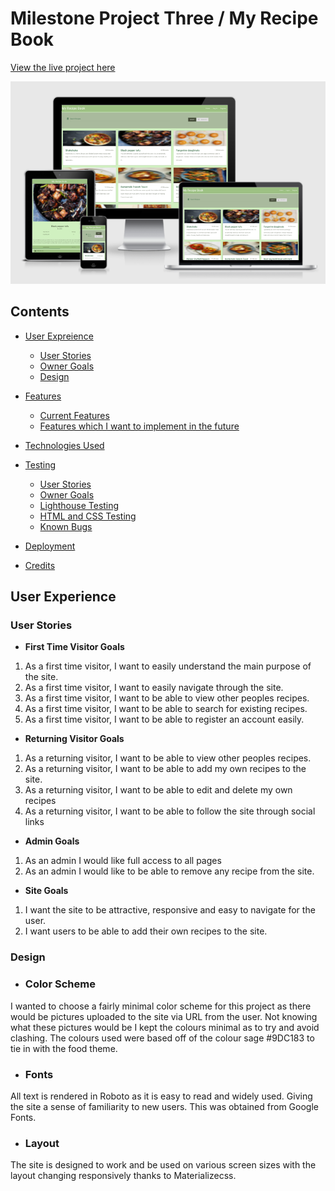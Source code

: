 # Milestone Project Three / My Recipe Book

[View the live project here](https://my-recipe-book-matt.herokuapp.com/)

<img src="assets/images/my-recipe-book-responsive.png">

## Contents

- [User Expreience](#user-experience)

  - [User Stories](#user-stories)
  - [Owner Goals](#owner-goals)
  - [Design](#design)

- [Features](#features)
   
  - [Current Features](#current-features)
  - [Features which I want to implement in the future](#Features-which-I-want-to-implement-in-the-future)

- [Technologies Used](#technologies-used)

- [Testing](#testing)
  - [User Stories](#user-stories) 
  - [Owner Goals](#owner-goals)
  - [Lighthouse Testing](#lighthouse-testing)
  - [HTML and CSS Testing](#html-and-css-testing)
  - [Known Bugs](#known-bugs)

- [Deployment](#deployment)

- [Credits](credits)

## User Experience

### User Stories

- **First Time Visitor Goals**

1. As a first time visitor, I want to easily understand the main purpose of the site.
2. As a first time visitor, I want to easily navigate through the site.
3. As a first time visitor, I want to be able to view other peoples recipes.
4.  As a first time visitor, I want to be able to search for existing recipes.
5.  As a first time visitor, I want to be able to register an account easily.

- **Returning Visitor Goals**

1.  As a returning visitor, I want to be able to view other peoples recipes.
2.  As a returning visitor, I want to be able to add my own recipes to the site.
3.  As a returning visitor, I want to be able to edit and delete my own recipes
4.  As a returning visitor, I want to be able to follow the site through social links

- **Admin Goals**

1. As an admin I would like full access to all pages
2. As an admin I would like to be able to remove any recipe from the site.

- **Site Goals**
1. I want the site to be attractive, responsive and easy to navigate for the user.
2. I want users to be able to add their own recipes to the site. 

### Design 

- ### Color Scheme

I wanted to choose a fairly minimal color scheme for this project as there would be pictures uploaded to the site via URL from the user.  Not knowing what these pictures would be I kept the colours minimal as to try and avoid clashing.
The colours used were based off of the colour sage #9DC183 to tie in with the food theme. 

- ### Fonts

All text is rendered in Roboto as it is easy to read and widely used. Giving the site a sense of familiarity to new users. This was obtained from Google Fonts. 

- ### Layout 

The site is designed to work and be used on various screen sizes with the layout changing responsively thanks to Materializecss.

